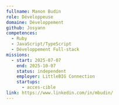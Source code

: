 ```yaml
---
fullname: Manon Budin
role: Développeuse
domaine: Développement
github: Josyann
competences:
  - Ruby
  - JavaScript/TypeScript
  - Développement Full-stack
missions:
  - start: 2025-07-07
    end: 2025-10-07
    status: independent
    employer: LittleBIG Connection
    startups:
      - acces-cible
link: https://www.linkedin.com/in/mbudin/
---
```

